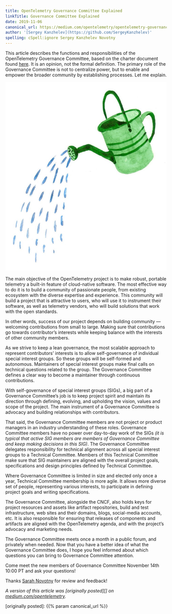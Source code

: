 ```yaml
---
title: OpenTelemetry Governance Committee Explained
linkTitle: Governance Committee Explained
date: 2019-11-06
canonical_url: https://medium.com/opentelemetry/opentelemetry-governance-committee-explained-860353baba0
author: '[Sergey Kanzhelev](https://github.com/SergeyKanzhelev)'
spelling: cSpell:ignore Sergey Kanzhelev Novotny
---
```


This article describes the functions and responsibilities of the OpenTelemetry
Governance Committee, based on the charter document found
[here](https://github.com/open-telemetry/community/blob/main/governance-charter.md).
It is an opinion, not the formal definition. The primary role of the Governance
Committee is not to centralize power, but to enable and empower the broader
community by establishing processes. Let me explain.

![a watering can](1_BLJQ9hMyIyKcvGebCBuQ8w.jpeg)

The main objective of the OpenTelemetry project is to make robust, portable
telemetry a built-in feature of cloud-native software. The most effective way to
do it is to build a community of passionate people, from existing ecosystem with
the diverse expertise and experience. This community will build a project that
is attractive to users, who will use it to instrument their software, as well as
telemetry vendors, who will build solutions that work with the open standards.

In other words, success of our project depends on building community — welcoming
contributions from small to large. Making sure that contributions go towards
contributor’s interests while keeping balance with the interests of other
community members.

As we strive to keep a lean governance, the most scalable approach to represent
contributors’ interests is to allow self-governance of individual special
interest groups. So these groups will be self-formed and autonomous. Maintainers
of special interest groups make final calls on technical questions related to
the group. The Governance Committee defines a clear way to become a maintainer
through continuous contributions.

With self-governance of special interest groups (SIGs), a big part of a
Governance Committee’s job is to keep project spirit and maintain its direction
through defining, evolving, and upholding the vision, values and scope of the
project. The main instrument of a Governance Committee is advocacy and building
relationships with contributors.

That said, the Governance Committee members are not project or product managers
in an industry understanding of these roles. Governance Committee members have
no power over day-to-day work of the SIGs _(it is typical that active SIG
members are members of Governance Committee and keep making decisions in this
SIG)_. The Governance Committee delegates responsibility for technical alignment
across all special interest groups to a Technical Committee. Members of this
Technical Committee make sure that SIG maintainers are aligned with the overall
project goals, specifications and design principles defined by Technical
Committee.

Where Governance Committee is limited in size and elected only once a year,
Technical Committee membership is more agile. It allows more diverse set of
people, representing various interests, to participate in defining project goals
and writing specifications.

The Governance Committee, alongside the CNCF, also holds keys for project
resources and assets like artifact repositories, build and test infrastructure,
web sites and their domains, blogs, social-media accounts, etc. It is also
responsible for ensuring that releases of components and artifacts are aligned
with the OpenTelemetry agenda, and with the project’s advocacy and marketing
needs.

The Governance Committee meets once a month in a public forum, and privately
when needed. Now that you have a better idea of what the Governance Committee
does, I hope you feel informed about which questions you can bring to Governance
Committee attention.

Come meet the new members of Governance Committee November 14th 10:00 PT and ask
your questions!

Thanks [Sarah Novotny](https://twitter.com/sarahnovotny) for review and
feedback!

_A version of this article was [originally posted][] on
[medium.com/opentelemetry](https://medium.com/opentelemetry)._

[originally posted]: {{% param canonical_url %}}
